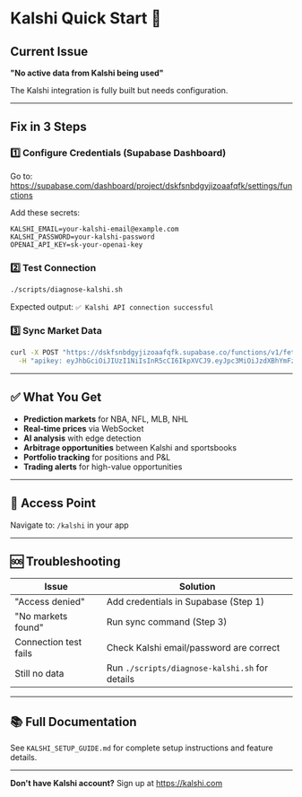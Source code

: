 # Kalshi Quick Start 🚀

## Current Issue
**"No active data from Kalshi being used"**

The Kalshi integration is fully built but needs configuration.

---

## Fix in 3 Steps

### 1️⃣ Configure Credentials (Supabase Dashboard)

Go to: https://supabase.com/dashboard/project/dskfsnbdgyjizoaafqfk/settings/functions

Add these secrets:
```
KALSHI_EMAIL=your-kalshi-email@example.com
KALSHI_PASSWORD=your-kalshi-password
OPENAI_API_KEY=sk-your-openai-key
```

### 2️⃣ Test Connection

```bash
./scripts/diagnose-kalshi.sh
```

Expected output: `✅ Kalshi API connection successful`

### 3️⃣ Sync Market Data

```bash
curl -X POST "https://dskfsnbdgyjizoaafqfk.supabase.co/functions/v1/fetch-kalshi-markets" \
  -H "apikey: eyJhbGciOiJIUzI1NiIsInR5cCI6IkpXVCJ9.eyJpc3MiOiJzdXBhYmFzZSIsInJlZiI6ImRza2ZzbmJkZ3lqaXpvYWFmcWZrIiwicm9sZSI6ImFub24iLCJpYXQiOjE3NjA4ODkwMTIsImV4cCI6MjA3NjQ2NTAxMn0.I9tilT4RzFlB21iy2xL7O2ttv_XDAfFNiMZbnzFTJlA"
```

---

## ✅ What You Get

- **Prediction markets** for NBA, NFL, MLB, NHL
- **Real-time prices** via WebSocket
- **AI analysis** with edge detection
- **Arbitrage opportunities** between Kalshi and sportsbooks
- **Portfolio tracking** for positions and P&L
- **Trading alerts** for high-value opportunities

---

## 📍 Access Point

Navigate to: `/kalshi` in your app

---

## 🆘 Troubleshooting

| Issue | Solution |
|-------|----------|
| "Access denied" | Add credentials in Supabase (Step 1) |
| "No markets found" | Run sync command (Step 3) |
| Connection test fails | Check Kalshi email/password are correct |
| Still no data | Run `./scripts/diagnose-kalshi.sh` for details |

---

## 📚 Full Documentation

See `KALSHI_SETUP_GUIDE.md` for complete setup instructions and feature details.

---

**Don't have Kalshi account?** Sign up at https://kalshi.com
